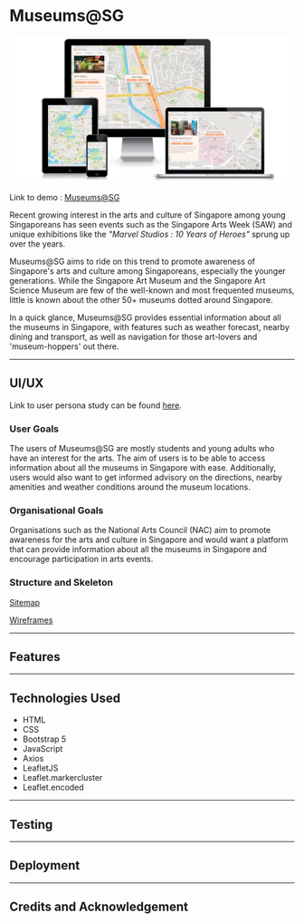 # **Museums@SG**

![Screenshots of Museums@SG's homepage](assets/screenshots/responsive-screenshots.png)

Link to demo : [Museums@SG](https://sg-museums.netlify.app/)

Recent growing interest in the arts and culture of Singapore among young Singaporeans has seen events such as the Singapore Arts Week (SAW) and unique exhibitions like the *"Marvel Studios : 10 Years of Heroes"* sprung up over the years. 

Museums@SG aims to ride on this trend to promote awareness of Singapore's arts and culture among Singaporeans, especially the younger generations. While the Singapore Art Museum and the Singapore Art Science Museum are few of the well-known and most frequented museums, little is known about the other 50+ museums dotted around Singapore.

 In a quick glance, Museums@SG provides essential information about all the museums in Singapore, with features such as weather forecast, nearby dining and transport, as well as navigation for those art-lovers and 'museum-hoppers' out there.


---

## UI/UX

Link to user persona study can be found [here](https://miro.com/app/board/uXjVOvARG74=/?share_link_id=463975420245).

### User Goals

The users of Museums@SG are mostly students and young adults who have an interest for the arts. The aim of users is to be able to access information about all the museums in Singapore with ease. Additionally, users would also want to get informed advisory on the directions, nearby amenities and weather conditions around the museum locations. 


### Organisational Goals

Organisations such as the National Arts Council (NAC) aim to promote awareness for the arts and culture in Singapore and would want a platform that can provide information about all the museums in Singapore and encourage participation in arts events. 


### Structure and Skeleton

[Sitemap](https://miro.com/app/board/uXjVOvH0src=/?share_link_id=918144273258)

[Wireframes](assets/wireframes/wireframes.pdf)

---

## Features

---

## Technologies Used

- HTML
- CSS
- Bootstrap 5
- JavaScript
- Axios
- LeafletJS
- Leaflet.markercluster
- Leaflet.encoded

---

## Testing

---

## Deployment

---

## Credits and Acknowledgement